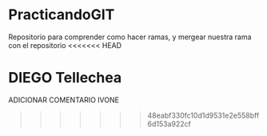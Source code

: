 # PracticandoGIT
Repositorio para comprender como hacer ramas, y mergear nuestra rama con el repositorio
<<<<<<< HEAD


DIEGO Tellechea
=======
ADICIONAR COMENTARIO IVONE
>>>>>>> 48eabf330fc10d1d9531e2e558bff6d153a922cf
